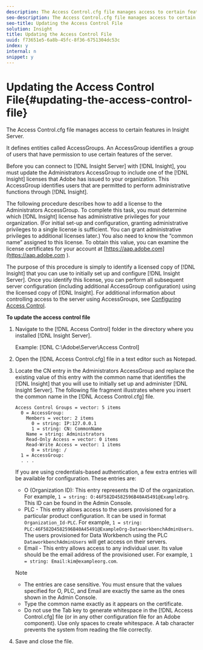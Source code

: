 ```yaml
---
description: The Access Control.cfg file manages access to certain features in Insight Server.
seo-description: The Access Control.cfg file manages access to certain features in Insight Server.
seo-title: Updating the Access Control File
solution: Insight
title: Updating the Access Control File
uuid: f73651e5-6a8b-45fc-8f36-6751304dc53c
index: y
internal: n
snippet: y
---
```


# Updating the Access Control File{#updating-the-access-control-file}

The Access Control.cfg file manages access to certain features in Insight Server.

 It defines entities called AccessGroups. An AccessGroup identifies a group of users that have permission to use certain features of the server.

Before you can connect to [!DNL Insight Server] with [!DNL Insight], you must update the Administrators AccessGroup to include one of the [!DNL Insight] licenses that Adobe has issued to your organization. This AccessGroup identifies users that are permitted to perform administrative functions through [!DNL Insight].

The following procedure describes how to add a license to the Administrators AccessGroup. To complete this task, you must determine which [!DNL Insight] license has administrative privileges for your organization. (For initial set-up and configuration, granting administrative privileges to a single license is sufficient. You can grant administrative privileges to additional licenses later.) You also need to know the “common name” assigned to this license. To obtain this value, you can examine the license certificates for your account at [https://aap.adobe.com](https://aap.adobe.com ).

The purpose of this procedure is simply to identify a licensed copy of [!DNL Insight] that you can use to initially set up and configure [!DNL Insight Server]. Once you identify this license, you can perform all subsequent server configuration (including additional AccessGroup configuration) using the licensed copy of [!DNL Insight]. For additional information about controlling access to the server using AccessGroups, see [Configuring Access Control](../../../../home/c-inst-svr/c-admin-inst-svr/c-config-acs-ctrl/c-config-acs-ctrl.md#concept-ac385e870dbe4b57a72bf7266b60f93d).

**To update the access control file**

1. Navigate to the [!DNL Access Control] folder in the directory where you installed [!DNL Insight Server].

   Example: [!DNL C:\Adobe\Server\Access Control] 

1. Open the [!DNL Access Control.cfg] file in a text editor such as Notepad. 
1. Locate the CN entry in the Administrators AccessGroup and replace the existing value of this entry with the common name that identifies the [!DNL Insight] that you will use to initially set up and administer [!DNL Insight Server]. The following file fragment illustrates where you insert the common name in the [!DNL Access Control.cfg] file. 

   ```
   Access Control Groups = vector: 5 items 
     0 = AccessGroup: 
       Members = vector: 2 items 
         0 = string: IP:127.0.0.1 
         1 = string: CN: CommonName 
       Name = string: Administrators 
       Read-Only Access = vector: 0 items 
       Read-Write Access = vector: 1 items 
         0 = string: / 
     1 = AccessGroup: 
     . . . 
   
   ```

   If you are using credentials-based authentication, a few extra entries will be available for configuration. These entries are:

    * O (Organization ID): This entry represents the ID of the organization. For example, `1 = string: O:46F582D4582596B40A45491@ExampleOrg`. This ID can be found in the Admin Console. 
    * PLC - This entry allows access to the users provisioned for a particular product configuration. It can be used in format `Organization_Id-PLC`. For example, `1 = string: PLC:46F582D4582596B40A45491@ExampleOrg-DataworkbenchAdminUsers`. The users provisioned for Data Workbench using the PLC `DataworkbenchAdminUsers` will get access on their servers. 
    * Email - This entry allows access to any individual user. Its value should be the email address of the provisioned user. For example, `1 = string: Email:kim@exampleorg.com`.

   >[!NOTE]
   >
   >
   >    
   >    
   >    * The entries are case sensitive. You must ensure that the values specified for O, PLC, and Email are exactly the same as the ones shown in the Admin Console. 
   >    * Type the common name exactly as it appears on the certificate. 
   >    * Do not use the Tab key to generate whitespace in the [!DNL Access Control.cfg] file (or in any other configuration file for an Adobe component). Use only spaces to create whitespace. A tab character prevents the system from reading the file correctly. 
   >    
   >

1. Save and close the file.

